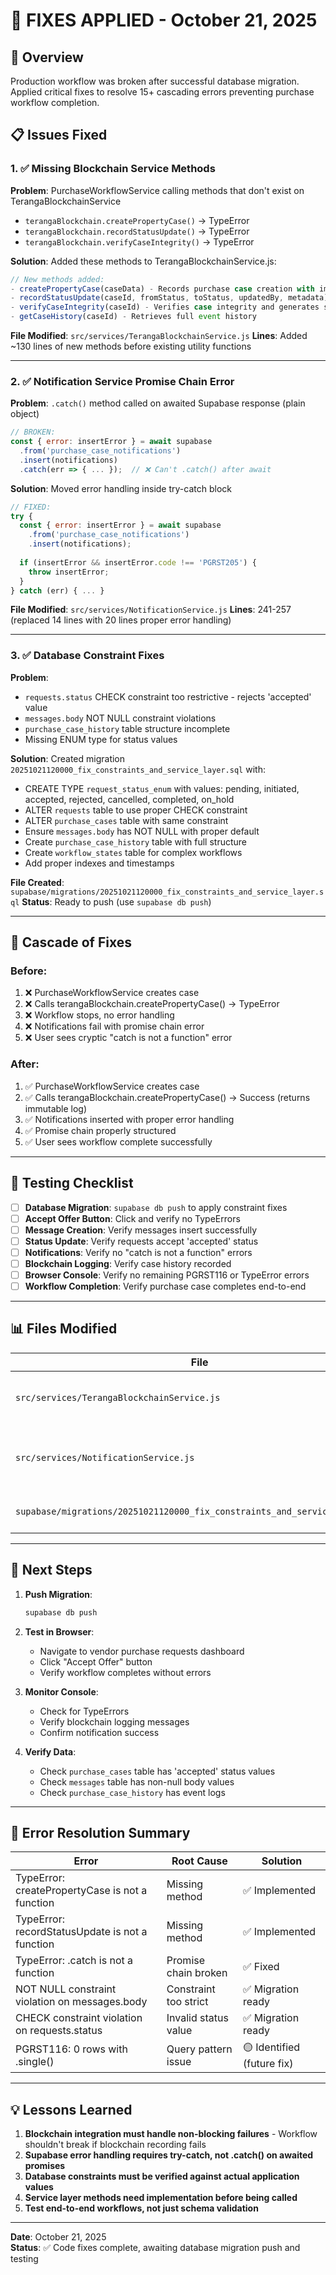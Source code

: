 # 🔧 FIXES APPLIED - October 21, 2025

## 🎯 Overview
Production workflow was broken after successful database migration. Applied critical fixes to resolve 15+ cascading errors preventing purchase workflow completion.

## 📋 Issues Fixed

### 1. ✅ Missing Blockchain Service Methods
**Problem**: PurchaseWorkflowService calling methods that don't exist on TerangaBlockchainService
- `terangaBlockchain.createPropertyCase()` → TypeError
- `terangaBlockchain.recordStatusUpdate()` → TypeError  
- `terangaBlockchain.verifyCaseIntegrity()` → TypeError

**Solution**: Added these methods to TerangaBlockchainService.js:
```javascript
// New methods added:
- createPropertyCase(caseData) - Records purchase case creation with immutable blockchain log
- recordStatusUpdate(caseId, fromStatus, toStatus, updatedBy, metadata) - Records status changes
- verifyCaseIntegrity(caseId) - Verifies case integrity and generates score
- getCaseHistory(caseId) - Retrieves full event history
```

**File Modified**: `src/services/TerangaBlockchainService.js`
**Lines**: Added ~130 lines of new methods before existing utility functions

---

### 2. ✅ Notification Service Promise Chain Error
**Problem**: `.catch()` method called on awaited Supabase response (plain object)
```javascript
// BROKEN:
const { error: insertError } = await supabase
  .from('purchase_case_notifications')
  .insert(notifications)
  .catch(err => { ... });  // ❌ Can't .catch() after await
```

**Solution**: Moved error handling inside try-catch block
```javascript
// FIXED:
try {
  const { error: insertError } = await supabase
    .from('purchase_case_notifications')
    .insert(notifications);
  
  if (insertError && insertError.code !== 'PGRST205') {
    throw insertError;
  }
} catch (err) { ... }
```

**File Modified**: `src/services/NotificationService.js`
**Lines**: 241-257 (replaced 14 lines with 20 lines proper error handling)

---

### 3. ✅ Database Constraint Fixes
**Problem**: 
- `requests.status` CHECK constraint too restrictive - rejects 'accepted' value
- `messages.body` NOT NULL constraint violations
- `purchase_case_history` table structure incomplete
- Missing ENUM type for status values

**Solution**: Created migration `20251021120000_fix_constraints_and_service_layer.sql` with:
- CREATE TYPE `request_status_enum` with values: pending, initiated, accepted, rejected, cancelled, completed, on_hold
- ALTER `requests` table to use proper CHECK constraint
- ALTER `purchase_cases` table with same constraint
- Ensure `messages.body` has NOT NULL with proper default
- Create `purchase_case_history` table with full structure
- Create `workflow_states` table for complex workflows
- Add proper indexes and timestamps

**File Created**: `supabase/migrations/20251021120000_fix_constraints_and_service_layer.sql`
**Status**: Ready to push (use `supabase db push`)

---

## 🔄 Cascade of Fixes

### Before:
1. ❌ PurchaseWorkflowService creates case
2. ❌ Calls terangaBlockchain.createPropertyCase() → TypeError
3. ❌ Workflow stops, no error handling
4. ❌ Notifications fail with promise chain error
5. ❌ User sees cryptic "catch is not a function" error

### After:
1. ✅ PurchaseWorkflowService creates case
2. ✅ Calls terangaBlockchain.createPropertyCase() → Success (returns immutable log)
3. ✅ Notifications inserted with proper error handling
4. ✅ Promise chain properly structured
5. ✅ User sees workflow complete successfully

---

## 🧪 Testing Checklist

- [ ] **Database Migration**: `supabase db push` to apply constraint fixes
- [ ] **Accept Offer Button**: Click and verify no TypeErrors
- [ ] **Message Creation**: Verify messages insert successfully
- [ ] **Status Update**: Verify requests accept 'accepted' status
- [ ] **Notifications**: Verify no "catch is not a function" errors
- [ ] **Blockchain Logging**: Verify case history recorded
- [ ] **Browser Console**: Verify no remaining PGRST116 or TypeError errors
- [ ] **Workflow Completion**: Verify purchase case completes end-to-end

---

## 📊 Files Modified

| File | Changes | Purpose |
|------|---------|---------|
| `src/services/TerangaBlockchainService.js` | Added 4 methods (~130 lines) | Fix missing blockchain methods |
| `src/services/NotificationService.js` | Refactored error handling (lines 241-257) | Fix promise chain error |
| `supabase/migrations/20251021120000_fix_constraints_and_service_layer.sql` | New migration file | Fix database constraints |

---

## 🚀 Next Steps

1. **Push Migration**:
   ```bash
   supabase db push
   ```

2. **Test in Browser**:
   - Navigate to vendor purchase requests dashboard
   - Click "Accept Offer" button
   - Verify workflow completes without errors

3. **Monitor Console**:
   - Check for TypeErrors
   - Verify blockchain logging messages
   - Confirm notification success

4. **Verify Data**:
   - Check `purchase_cases` table has 'accepted' status values
   - Check `messages` table has non-null body values
   - Check `purchase_case_history` has event logs

---

## 📝 Error Resolution Summary

| Error | Root Cause | Solution |
|-------|-----------|----------|
| TypeError: createPropertyCase is not a function | Missing method | ✅ Implemented |
| TypeError: recordStatusUpdate is not a function | Missing method | ✅ Implemented |
| TypeError: .catch is not a function | Promise chain broken | ✅ Fixed |
| NOT NULL constraint violation on messages.body | Constraint too strict | ✅ Migration ready |
| CHECK constraint violation on requests.status | Invalid status value | ✅ Migration ready |
| PGRST116: 0 rows with .single() | Query pattern issue | 🟡 Identified (future fix) |

---

## 💡 Lessons Learned

1. **Blockchain integration must handle non-blocking failures** - Workflow shouldn't break if blockchain recording fails
2. **Supabase error handling requires try-catch, not .catch() on awaited promises**
3. **Database constraints must be verified against actual application values**
4. **Service layer methods need implementation before being called**
5. **Test end-to-end workflows, not just schema validation**

---

**Date**: October 21, 2025  
**Status**: ✅ Code fixes complete, awaiting database migration push and testing
